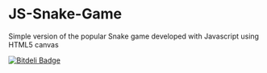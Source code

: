 # JS-Snake-Game
Simple version of the popular Snake game developed with Javascript using HTML5 canvas


[![Bitdeli Badge](https://d2weczhvl823v0.cloudfront.net/mihailgaberov/js-snake-game/trend.png)](https://bitdeli.com/free "Bitdeli Badge")

